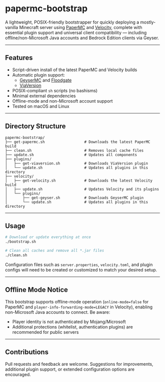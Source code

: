 # papermc-bootstrap

A lightweight, POSIX-friendly bootstrapper for quickly deploying a mostly-vanilla Minecraft server using [PaperMC](https://papermc.io/) and [Velocity](https://velocitypowered.com/), complete with essential plugin support and universal client compatibility — including offline/non-Microsoft Java accounts and Bedrock Edition clients via Geyser.

---

## Features

- Script-driven install of the latest PaperMC and Velocity builds
- Automatic plugin support:
  - [GeyserMC](https://geysermc.org/) and [Floodgate](https://geysermc.org/projects/floodgate/)
  - [ViaVersion](https://viaversion.com/)
- POSIX-compliant `sh` scripts (no bashisms)
- Minimal external dependencies
- Offline-mode and non-Microsoft account support
- Tested on macOS and Linux

---

## Directory Structure

```
papermc-bootstrap/
├── get-papermc.sh                  # Downloads the latest PaperMC build
├── clean.sh                        # Removes local cache files
├── update.sh                       # Updates all components
├── plugins/
│   ├── get-viaversion.sh           # Downloads ViaVersion plugin
│   └── update.sh                   # Updates all plugins in this directory
├── velocity/
│   ├── get-velocity.sh             # Downloads the latest Velocity build
│   ├── update.sh                   # Updates Velocity and its plugins
│   └── plugins/
│       ├── get-geyser.sh           # Downloads GeyserMC plugin
│       └── update.sh               # Updates all plugins in this directory
```

---

## Usage

```sh
# Download or update everything at once
./bootstrap.sh

# Clean all caches and remove all *.jar files
./clean.sh
```

Configuration files such as `server.properties`, `velocity.toml`, and plugin configs will need to be created or customized to match your desired setup.

---

## Offline Mode Notice

This bootstrap supports offline-mode operation (`online-mode=false` for PaperMC and `player-info-forwarding-mode=LEGACY` in Velocity), enabling non-Microsoft Java accounts to connect. Be aware:

- Player identity is not authenticated by Mojang/Microsoft
- Additional protections (whitelist, authentication plugins) are recommended for public servers

---

## Contributions

Pull requests and feedback are welcome. Suggestions for improvements, additional plugin support, or extended configuration options are encouraged.

